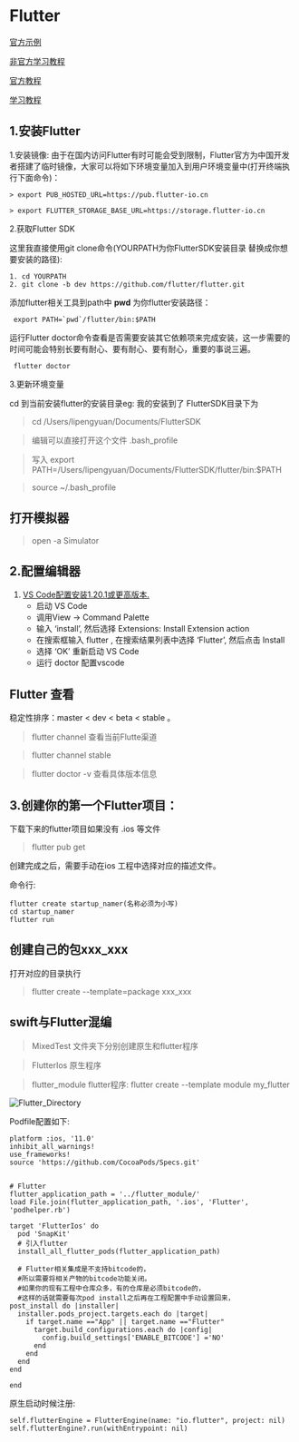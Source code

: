 # Flutter

[官方示例](https://github.com/flutter/samples)

[非官方学习教程](https://book.flutterchina.club)

[官方教程](https://flutter.cn/docs/cookbook)

[学习教程](https://github.com/toly1994328/FlutterUnit)
## 1.安装Flutter

1.安装镜像: 由于在国内访问Flutter有时可能会受到限制，Flutter官方为中国开发者搭建了临时镜像，大家可以将如下环境变量加入到用户环境变量中(打开终端执行下面命令)：
	
	> export PUB_HOSTED_URL=https://pub.flutter-io.cn	

	> export FLUTTER_STORAGE_BASE_URL=https://storage.flutter-io.cn

	
2.获取Flutter SDK

这里我直接使用git clone命令(YOURPATH为你FlutterSDK安装目录 替换成你想要安装的路径):

```
1. cd YOURPATH
2. git clone -b dev https://github.com/flutter/flutter.git

```

添加flutter相关工具到path中 **pwd** 为你flutter安装路径：

	 export PATH=`pwd`/flutter/bin:$PATH
	

运行Flutter doctor命令查看是否需要安装其它依赖项来完成安装，这一步需要的时间可能会特别长要有耐心、要有耐心、要有耐心，重要的事说三遍。

	 flutter doctor
	
3.更新环境变量

cd 到当前安装flutter的安装目录eg: 我的安装到了 FlutterSDK目录下为

>  cd /Users/lipengyuan/Documents/FlutterSDK

>  编辑可以直接打开这个文件 .bash_profile


> 写入 export PATH=/Users/lipengyuan/Documents/FlutterSDK/flutter/bin:$PATH

> source ~/.bash_profile

## 打开模拟器
> open -a Simulator

## 2.配置编辑器
1. [VS Code配置安装1.20.1或更高版本.](https://flutterchina.club/get-started/editor/#vscode)
	* 启动 VS Code
	* 调用View -> Command Palette
	* 输入 ‘install’, 然后选择 Extensions: Install Extension action
	* 在搜索框输入 flutter , 在搜索结果列表中选择 ‘Flutter’, 然后点击 Install
	* 选择 ‘OK’ 重新启动 VS Code
	* 运行 doctor 配置vscode

## Flutter 查看
稳定性排序：master < dev < beta < stable 。
> flutter channel  查看当前Flutte渠道

>  flutter channel  stable

> flutter doctor -v 查看具体版本信息

## 3.创建你的第一个Flutter项目：

下载下来的flutter项目如果没有 .ios 等文件
> flutter pub get 

创建完成之后，需要手动在ios 工程中选择对应的描述文件。

命令行: 

	flutter create startup_namer(名称必须为小写)
	cd startup_namer
	flutter run


## 创建自己的包xxx_xxx
打开对应的目录执行

> flutter create --template=package xxx_xxx

## swift与Flutter混编
> MixedTest 文件夹下分别创建原生和flutter程序

> FlutterIos 原生程序

> flutter_module flutter程序:  flutter create --template module my_flutter


![Flutter_Directory](images/Flutter_Directory.png)

Podfile配置如下:

```
platform :ios, '11.0'
inhibit_all_warnings!
use_frameworks!
source 'https://github.com/CocoaPods/Specs.git'


# Flutter
flutter_application_path = '../flutter_module/'
load File.join(flutter_application_path, '.ios', 'Flutter', 'podhelper.rb')

target 'FlutterIos' do
  pod 'SnapKit'
  # 引入flutter
  install_all_flutter_pods(flutter_application_path)
  
  # Flutter相关集成是不支持bitcode的，
  #所以需要将相关产物的bitcode功能关闭。
  #如果你的现有工程中仓库众多，有的仓库是必须bitcode的，
  #这样的话就需要每次pod install之后再在工程配置中手动设置回来，
post_install do |installer|
  installer.pods_project.targets.each do |target|
    if target.name =="App" || target.name =="Flutter"
      target.build_configurations.each do |config|
        config.build_settings['ENABLE_BITCODE'] ='NO'
      end
    end
  end
end
  
end

```

原生启动时候注册:

```
self.flutterEngine = FlutterEngine(name: "io.flutter", project: nil)
self.flutterEngine?.run(withEntrypoint: nil)

```
